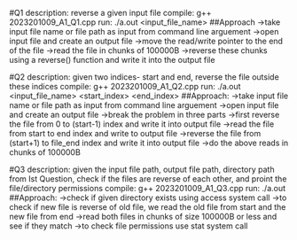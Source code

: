#Q1
description: reverse a given input file
compile: g++ 2023201009_A1_Q1.cpp
run:  ./a.out <input_file_name>
##Approach
    ->take input file name or file path as input from command line arguement
    ->open input file and create an output file 
    ->move the read/write pointer to the end of the file 
    ->read the file in chunks of 100000B
    ->reverse these chunks using a reverse() function and write it into the output file

#Q2
description: given two indices- start and end, reverse the file outside these indices 
compile: g++ 2023201009_A1_Q2.cpp
run:  ./a.out <input_file_name> <start_index> <end_index>
##Approach:
    ->take input file name or file path as input from command line arguement
    ->open input file and create an output file 
    ->break the problem in three parts
    ->first reverse the file from 0 to (start-1) index and write it into output file
    ->read the file from start to end index and write to output file
    ->reverse the file from (start+1) to file_end index and write it into output file
    ->do the above reads in chunks of 100000B


#Q3
description: given the input file path, output file path, directory path from Ist Question, check if the files are reverse of each other, and proint the file/directory permissions
compile: g++ 2023201009_A1_Q3.cpp
run:  ./a.out <newfile> <oldfile> <directory>
##Approach:
    ->check if given directory exists using access system call
    ->to check if new file is reverse of old file, we read the old file from start and the new file from end
    ->read both files in chunks of size 100000B or less and see if they match
    ->to check file permissions use stat system call

